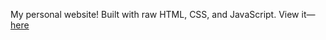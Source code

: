My personal website! Built with raw HTML, CSS, and JavaScript.
View it—[here](https://tifflia.github.io/)